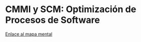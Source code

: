 # CMMI y SCM: Optimización de Procesos de Software

[Enlace al mapa mental](https://gitmind.com/app/docs/ml9ubo49)
